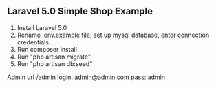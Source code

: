 ## Laravel 5.0 Simple Shop Example

<ol>
<li>Install Laravel 5.0</li>
<li>Rename .env.example file, set up mysql database, enter connection credentials</li>
<li>Run composer install</li>
<li>Run "php artisan migrate"</li>
<li>Run "php artisan db:seed"</li>
</ol>

Admin url /admin
login: admin@admin.com
pass: admin

